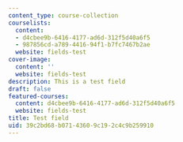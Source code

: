 ```yaml
---
content_type: course-collection
courselists:
  content:
  - d4cbee9b-6416-4177-ad6d-312f5d40a6f5
  - 987856cd-a789-4416-94f1-b7fc7467b2ae
  website: fields-test
cover-image:
  content: ''
  website: fields-test
description: This is a test field
draft: false
featured-courses:
  content: d4cbee9b-6416-4177-ad6d-312f5d40a6f5
  website: fields-test
title: Test field
uid: 39c2bd68-b071-4360-9c19-2c4c9b259910
---
```

